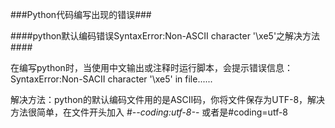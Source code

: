 ###Python代码编写出现的错误###

####python默认编码错误SyntaxError:Non-ASCII character '\xe5'之解决方法####

在编写python时，当使用中文输出或注释时运行脚本，会提示错误信息：	
SyntaxError:Non-SACII character '\xe5' in file......

解决方法：python的默认编码文件用的是ASCII码，你将文件保存为UTF-8，解决方法很简单，在文件开头加入
\#-*-coding:utf-8-*- 或者是\#coding=utf-8
